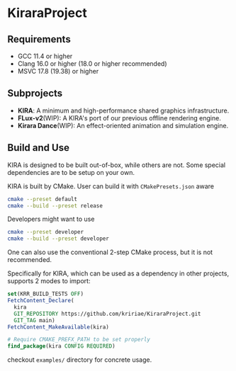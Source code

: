 # KiraraProject

## Requirements

- GCC 11.4 or higher
- Clang 16.0 or higher (18.0 or higher recommended)
- MSVC 17.8 (19.38) or higher

## Subprojects

- **KIRA**: A minimum and high-performance shared graphics infrastructure.
- **FLux-v2**(WIP): A KIRA's port of our previous offline rendering engine.
- **Kirara Dance**(WIP): An effect-oriented animation and simulation engine.

## Build and Use

KIRA is designed to be built out-of-box, while others are not. Some special dependencies are to be setup
on your own.

KIRA is built by CMake. User can build it with `CMakePresets.json` aware

```bash
cmake --preset default
cmake --build --preset release
```

Developers might want to use

```bash
cmake --preset developer
cmake --build --preset developer
```

One can also use the conventional 2-step CMake process, but it is not
recommended.

Specifically for KIRA, which can be used as a dependency in other projects,
supports 2 modes to import:

```cmake
set(KRR_BUILD_TESTS OFF)
FetchContent_Declare(
  kira
  GIT_REPOSITORY https://github.com/kririae/KiraraProject.git
  GIT_TAG main)
FetchContent_MakeAvailable(kira)
```

```cmake
# Require CMAKE_PREFX_PATH to be set properly
find_package(kira CONFIG REQUIRED)
```

checkout `examples/` directory for concrete usage.
